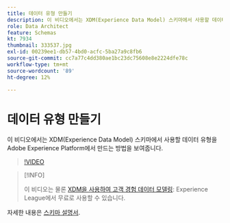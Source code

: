 ```yaml
---
title: 데이터 유형 만들기
description: 이 비디오에서는 XDM(Experience Data Model) 스키마에서 사용할 데이터 유형을 Adobe Experience Platform에서 만드는 방법을 보여줍니다.
role: Data Architect
feature: Schemas
kt: 7934
thumbnail: 333537.jpg
exl-id: 00239ee1-db57-4bd0-acfc-5ba27a9c8fb6
source-git-commit: cc7a77c4dd380ae1bc23dc75608e8e2224dfe78c
workflow-type: tm+mt
source-wordcount: '89'
ht-degree: 12%

---
```


# 데이터 유형 만들기

이 비디오에서는 XDM(Experience Data Model) 스키마에서 사용할 데이터 유형을 Adobe Experience Platform에서 만드는 방법을 보여줍니다.

>[!VIDEO](https://video.tv.adobe.com/v/333537?quality=12&learn=on)

>[!INFO]
>
> 이 비디오는 물론 [XDM을 사용하여 고객 경험 데이터 모델링](https://experienceleague.adobe.com/?recommended=ExperiencePlatform-D-1-2021.1.xdm): Experience League에서 무료로 사용할 수 있습니다.

자세한 내용은 [스키마 설명서](https://experienceleague.adobe.com/docs/experience-platform/xdm/home.html?lang=ko-KR).
